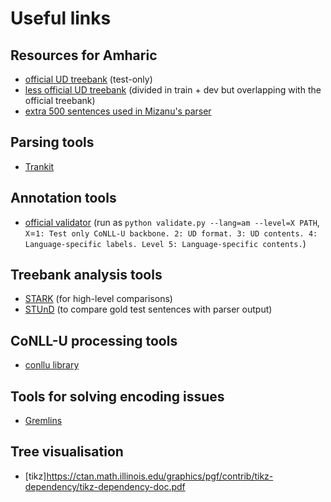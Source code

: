 # Useful links

## Resources for Amharic
- [official UD treebank](https://github.com/UniversalDependencies/UD_Amharic-ATT) (test-only)
- [less official UD treebank](https://github.com/Binyamephrem/Amharic-treebank) (divided in train + dev but overlapping with the official treebank)
- [extra 500 sentences used in Mizanu's parser](https://github.com/mizgithub/Amharic-Treebank-dataset)

## Parsing tools
- [Trankit](https://github.com/nlp-uoregon/trankit)

## Annotation tools
- [official validator](https://github.com/UniversalDependencies/tools/blob/master/validate.py) (run as `python validate.py --lang=am --level=X PATH`, `X`=`1: Test only CoNLL-U backbone. 2: UD format. 3: UD contents. 4: Language-specific labels. Level 5: Language-specific contents.`)

## Treebank analysis tools
- [STARK](https://github.com/clarinsi/STARK) (for high-level comparisons)
- [STUnD](https://harisont.github.io/STUnD/) (to compare gold test sentences with parser output)

## CoNLL-U processing tools
- [conllu library](https://github.com/EmilStenstrom/conllu)

## Tools for solving encoding issues
- [Gremlins](https://marketplace.visualstudio.com/items?itemName=nhoizey.gremlins)
## Tree visualisation
- [tikz]https://ctan.math.illinois.edu/graphics/pgf/contrib/tikz-dependency/tikz-dependency-doc.pdf
